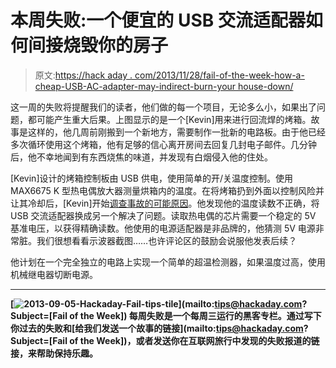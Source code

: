 # 本周失败:一个便宜的 USB 交流适配器如何间接烧毁你的房子

> 原文:[https://hack aday . com/2013/11/28/fail-of-the-week-how-a-cheap-USB-AC-adapter-may-indirect-burn-your house-down/](https://hackaday.com/2013/11/28/fail-of-the-week-how-a-cheap-usb-ac-adapter-might-indirectly-burn-your-house-down/)

这一周的失败将提醒我们的读者，他们做的每一个项目，无论多么小，如果出了问题，都可能产生重大后果。上图显示的是一个[Kevin]用来进行回流焊的烤箱。故事是这样的，他几周前刚搬到一个新地方，需要制作一批新的电路板。由于他已经多次循环使用这个烤箱，他有足够的信心离开房间去回复几封电子邮件。几分钟后，他不幸地闻到有东西烧焦的味道，并发现有白烟侵入他的住处。

[Kevin]设计的烤箱控制板由 USB 供电，使用简单的开/关温度控制。使用 MAX6675 K 型热电偶放大器测量烘箱内的温度。在将烤箱扔到外面以控制风险并让其冷却后，[Kevin]开始[调查事故的可能原因](http://www.kevindarrah.com/?p=1640)。他发现他的温度读数不正确，将 USB 交流适配器换成另一个解决了问题。读取热电偶的芯片需要一个稳定的 5V 基准电压，以获得精确读数。他使用的电源适配器是非品牌的，他猜测 5V 电源非常脏。我们很想看看示波器截图……也许评论区的鼓励会说服他发表后续？

他计划在一个完全独立的电路上实现一个简单的超温检测器，如果温度过高，使用机械继电器切断电源。

* * *

**[![2013-09-05-Hackaday-Fail-tips-tile](../Images/4ddcb45ba24697ecb36e5a2da073e8dc.png)](mailto:tips@hackaday.com?Subject=[Fail of the Week]) 每周失败是一个每周三运行的黑客专栏。通过写下你过去的失败和[给我们发送一个故事的链接](mailto:tips@hackaday.com?Subject=[Fail of the Week])，或者发送你在互联网旅行中发现的失败报道的链接，来帮助保持乐趣。**